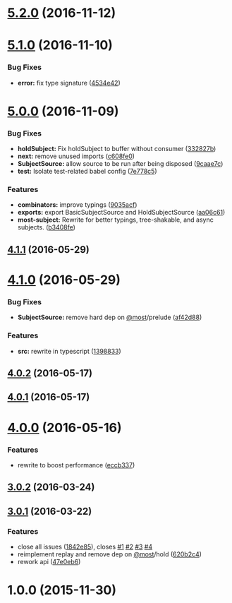 <a name="5.2.0"></a>
# [5.2.0](https://github.com/mostjs-community/most-subject/compare/v5.1.0...v5.2.0) (2016-11-12)



<a name="5.1.0"></a>
# [5.1.0](https://github.com/mostjs-community/most-subject/compare/v5.0.0...v5.1.0) (2016-11-10)


### Bug Fixes

* **error:** fix type signature ([4534e42](https://github.com/mostjs-community/most-subject/commit/4534e42))



<a name="5.0.0"></a>
# [5.0.0](https://github.com/mostjs-community/most-subject/compare/v4.1.1...v5.0.0) (2016-11-09)


### Bug Fixes

* **holdSubject:** Fix holdSubject to buffer without consumer ([332827b](https://github.com/mostjs-community/most-subject/commit/332827b))
* **next:** remove unused imports ([c608fe0](https://github.com/mostjs-community/most-subject/commit/c608fe0))
* **SubjectSource:** allow source to be run after being disposed ([9caae7c](https://github.com/mostjs-community/most-subject/commit/9caae7c))
* **test:** Isolate test-related babel config ([7e778c5](https://github.com/mostjs-community/most-subject/commit/7e778c5))


### Features

* **combinators:** improve typings ([9035acf](https://github.com/mostjs-community/most-subject/commit/9035acf))
* **exports:** export BasicSubjectSource and HoldSubjectSource ([aa06c61](https://github.com/mostjs-community/most-subject/commit/aa06c61))
* **most-subject:** Rewrite for better typings, tree-shakable, and async subjects. ([b3408fe](https://github.com/mostjs-community/most-subject/commit/b3408fe))



<a name="4.1.1"></a>
## [4.1.1](https://github.com/mostjs-community/most-subject/compare/v4.1.0...v4.1.1) (2016-05-29)



<a name="4.1.0"></a>
# [4.1.0](https://github.com/mostjs-community/most-subject/compare/v4.0.2...v4.1.0) (2016-05-29)


### Bug Fixes

* **SubjectSource:** remove hard dep on [@most](https://github.com/most)/prelude ([af42d88](https://github.com/mostjs-community/most-subject/commit/af42d88))


### Features

* **src:** rewrite in typescript ([1398833](https://github.com/mostjs-community/most-subject/commit/1398833))



<a name="4.0.2"></a>
## [4.0.2](https://github.com/mostjs-community/most-subject/compare/v4.0.1...v4.0.2) (2016-05-17)



<a name="4.0.1"></a>
## [4.0.1](https://github.com/mostjs-community/most-subject/compare/v4.0.0...v4.0.1) (2016-05-17)



<a name="4.0.0"></a>
# [4.0.0](https://github.com/mostjs-community/most-subject/compare/v3.0.2...v4.0.0) (2016-05-16)


### Features

* rewrite to boost performance ([eccb337](https://github.com/mostjs-community/most-subject/commit/eccb337))



<a name="3.0.2"></a>
## [3.0.2](https://github.com/mostjs-community/most-subject/compare/v3.0.1...v3.0.2) (2016-03-24)



<a name="3.0.1"></a>
## [3.0.1](https://github.com/mostjs-community/most-subject/compare/1.0.0...v3.0.1) (2016-03-22)


### Features

* close all issues ([1842e85](https://github.com/mostjs-community/most-subject/commit/1842e85)), closes [#1](https://github.com/mostjs-community/most-subject/issues/1) [#2](https://github.com/mostjs-community/most-subject/issues/2) [#3](https://github.com/mostjs-community/most-subject/issues/3) [#4](https://github.com/mostjs-community/most-subject/issues/4)
* reimplement replay and remove dep on [@most](https://github.com/most)/hold ([620b2c4](https://github.com/mostjs-community/most-subject/commit/620b2c4))
* rework api ([47e0eb6](https://github.com/mostjs-community/most-subject/commit/47e0eb6))



<a name="1.0.0"></a>
# 1.0.0 (2015-11-30)



